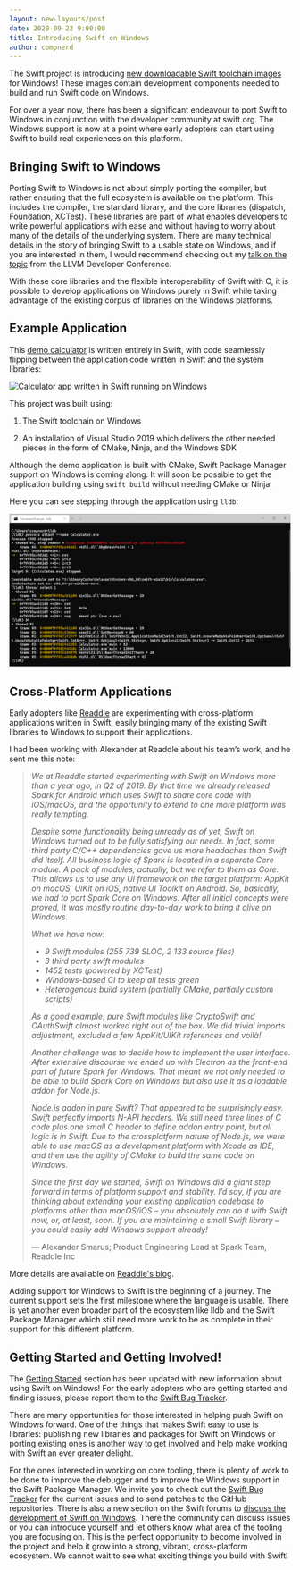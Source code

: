 ```yaml
---
layout: new-layouts/post
date: 2020-09-22 9:00:00
title: Introducing Swift on Windows
author: compnerd
---
```


The Swift project is introducing [new downloadable Swift toolchain images](/download) for Windows!  These images contain development components needed to build and run Swift code on Windows.

For over a year now, there has been a significant endeavour to port Swift to Windows in conjunction with the developer community at swift.org.  The Windows support is now at a point where early adopters can start using Swift to build real experiences on this platform.

## Bringing Swift to Windows

Porting Swift to Windows is not about simply porting the compiler, but rather ensuring that the full ecosystem is available on the platform.  This includes the compiler, the standard library, and the core libraries (dispatch, Foundation, XCTest).  These libraries are part of what enables developers to write powerful applications with ease and without having to worry about many of the details of the underlying system.  There are many technical details in the story of bringing Swift to a usable state on Windows, and if you are interested in them, I would recommend checking out my [talk on the topic](https://www.youtube.com/watch?v=Zjlxa1NIfJc) from the LLVM Developer Conference.

With these core libraries and the flexible interoperability of Swift with C, it is possible to develop applications on Windows purely in Swift while taking advantage of the existing corpus of libraries on the Windows platforms.

## Example Application

This [demo calculator](https://github.com/compnerd/swift-win32/blob/ed4993f7cbb284a83ee77fcecdc2570cf24355e4/Examples/Calculator/Calculator.swift) is written entirely in Swift, with code seamlessly flipping between the application code written in Swift and the system libraries:

![Calculator app written in Swift running on Windows](/assets/images/windows-blog/calculator.gif)

This project was built using:

1. The Swift toolchain on Windows

2. An installation of Visual Studio 2019 which delivers the other needed pieces in the form of CMake, Ninja, and the Windows SDK

Although the demo application is built with CMake, Swift Package Manager support on Windows is coming along.  It will soon be possible to get the application building using `swift build` without needing CMake or Ninja.

Here you can see stepping through the application using `lldb`:

![LLDB console debugging Swift application on Windows](/assets/images/windows-blog/lldb.png)

## Cross-Platform Applications

Early adopters like [Readdle](https://readdle.com/) are experimenting with cross-platform applications written in Swift, easily bringing many of the existing Swift libraries to Windows to support their applications.

I had been working with Alexander at Readdle about his team’s work, and he sent me this note:

> *We at Readdle started experimenting with Swift on Windows more than a year ago, in Q2 of 2019. By that time we already released Spark for Android which uses Swift to share core code with iOS/macOS, and the opportunity to extend to one more platform was really tempting.*
>
> *Despite some functionality being unready as of yet, Swift on Windows turned out to be fully satisfying our needs. In fact, some third party C/C++ dependencies gave us more headaches than Swift did itself. All business logic of Spark is located in a separate Core module. A pack of modules, actually, but we refer to them as Core. This allows us to use any UI framework on the target platform: AppKit on macOS, UIKit on iOS, native UI Toolkit on Android. So, basically, we had to port Spark Core on Windows. After all initial concepts were proved, it was mostly routine day-to-day work to bring it alive on Windows.*
>
> *What we have now:*
>
> - *9 Swift modules (255 739 SLOC, 2 133 source files)*
> - *3 third party swift modules*
> - *1452 tests (powered by XCTest)*
> - *Windows-based CI to keep all tests green*
> - *Heterogenous build system (partially CMake, partially custom scripts)*
>
> *As a good example, pure Swift modules like CryptoSwift and OAuthSwift almost worked right out of the box. We did trivial imports adjustment, excluded a few AppKit/UIKit references and voilà!*
>
> *Another challenge was to decide how to implement the user interface. After extensive discourse we ended up with Electron as the front-end part of future Spark for Windows. That meant we not only needed to be able to build Spark Core on Windows but also use it as a loadable addon for Node.js.*
>
> *Node.js addon in pure Swift? That appeared to be surprisingly easy. Swift perfectly imports N-API headers. We still need three lines of C code plus one small C header to define addon entry point, but all logic is in Swift. Due to the crossplatform nature of Node.js, we were able to use macOS as a development platform with Xcode as IDE, and then use the agility of CMake to build the same code on Windows.*
>
> *Since the first day we started, Swift on Windows did a giant step forward in terms of platform support and stability. I’d say, if you are thinking about extending your existing application codebase to platforms other than macOS/iOS – you absolutely can do it with Swift now, or, at least, soon. If you are maintaining a small Swift library – you could easily add Windows support already!*
>
> — Alexander Smarus; Product Engineering Lead at Spark Team, Readdle Inc

More details are available on [Readdle's blog](https://sparkmailapp.com/blog/swift-windows).

Adding support for Windows to Swift is the beginning of a journey.  The current support sets the first milestone where the language is usable.  There is yet another even broader part of the ecosystem like lldb and the Swift Package Manager which still need more work to be as complete in their support for this different platform.

## Getting Started and Getting Involved!

The [Getting Started](/getting-started/) section has been updated with new information about using Swift on Windows!  For the early adopters who are getting started and finding issues, please report them to the [Swift Bug Tracker](https://bugs.swift.org).

There are many opportunities for those interested in helping push Swift on Windows forward.  One of the things that makes Swift easy to use is libraries: publishing new libraries and packages for Swift on Windows or porting existing ones is another way to get involved and help make working with Swift an ever greater delight.

For the ones interested in working on core tooling, there is plenty of work to be done to improve the debugger and to improve the Windows support in the Swift Package Manager.  We invite you to check out the [Swift Bug Tracker](https://bugs.swift.org) for the current issues and to send patches to the GitHub repositories.  There is also a new section on the Swift forums to [discuss the development of Swift on Windows](https://forums.swift.org/c/development/windows/67).  There the community can discuss issues or you can introduce yourself and let others know what area of the tooling you are focusing on.  This is the perfect opportunity to become involved in the project and help it grow into a strong, vibrant, cross-platform ecosystem.  We cannot wait to see what exciting things you build with Swift!